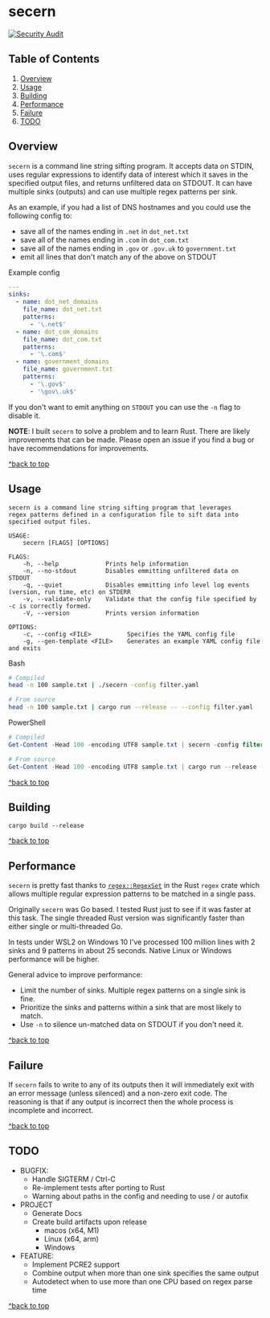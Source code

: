 # secern

[![Security Audit](https://github.com/TomSellers/secern/actions/workflows/audit.yaml/badge.svg)](https://github.com/TomSellers/secern/actions/workflows/audit.yaml)

## Table of Contents

1. [Overview](#overview)
1. [Usage](#usage)
1. [Building](#building)
1. [Performance](#performance)
1. [Failure](#failure)
1. [TODO](#todo)

## Overview

`secern` is a command line string sifting program. It accepts data on STDIN,
uses regular expressions to identify data of interest which it saves in the
specified output files, and returns unfiltered data on STDOUT. It can have
multiple sinks (outputs) and can use multiple regex patterns per sink.

As an example, if you had a list of DNS hostnames and you could use the
following config to:

- save all of the names ending in `.net` in `dot_net.txt`
- save all of the names ending in `.com` in `dot_com.txt`
- save all of the names ending in `.gov` or `.gov.uk` to `government.txt`
- emit all lines that don't match any of the above on STDOUT

Example config

```yaml
---
sinks:
  - name: dot_net_domains
    file_name: dot_net.txt
    patterns:
      - '\.net$'
  - name: dot_com_domains
    file_name: dot_com.txt
    patterns:
      - '\.com$'
  - name: government_domains
    file_name: government.txt
    patterns:
      - '\.gov$'
      - '\gov\.uk$'
```

If you don't want to emit anything on `STDOUT` you can use the `-n` flag to
disable it.

**NOTE**: I built `secern` to solve a problem and to learn Rust. There are likely
improvements that can be made. Please open an issue if you find a bug or have
recommendations for improvements.

[^back to top](#secern)

## Usage

```shell
secern is a command line string sifting program that leverages
regex patterns defined in a configuration file to sift data into
specified output files.

USAGE:
    secern [FLAGS] [OPTIONS]

FLAGS:
    -h, --help             Prints help information
    -n, --no-stdout        Disables emmitting unfiltered data on STDOUT
    -q, --quiet            Disables emmitting info level log events (version, run time, etc) on STDERR
    -v, --validate-only    Validate that the config file specified by -c is correctly formed.
    -V, --version          Prints version information

OPTIONS:
    -c, --config <FILE>          Specifies the YAML config file
    -g, --gen-template <FILE>    Generates an example YAML config file and exits
```

Bash

```bash
# Compiled
head -n 100 sample.txt | ./secern -config filter.yaml

# From source
head -n 100 sample.txt | cargo run --release -- --config filter.yaml
 ```

PowerShell

```powershell
# Compiled
Get-Content -Head 100 -encoding UTF8 sample.txt | secern -config filter.yaml

# From source
Get-Content -Head 100 -encoding UTF8 sample.txt | cargo run --release -- --config filter.yaml
```

[^back to top](#secern)

## Building

```shell
cargo build --release
```

[^back to top](#secern)

## Performance

`secern` is pretty fast thanks to
[`regex::RegexSet`](https://docs.rs/regex/1.4.5/regex/struct.RegexSet.html) in
the Rust `regex` crate which allows multiple regular expression patterns to be
matched in a single pass.

Originally `secern` was Go based. I tested Rust just to see if it was faster at
this task.  The single threaded Rust version was significantly faster than either
single or multi-threaded Go.

In tests under WSL2 on Windows 10 I've processed 100 million lines with 2 sinks
and 9 patterns in about 25 seconds. Native Linux or Windows performance will be
higher.

General advice to improve performance:

- Limit the number of sinks. Multiple regex patterns on a single sink is fine.
- Prioritize the sinks and patterns within a sink that are most likely to match.
- Use `-n` to silence un-matched data on STDOUT if you don't need it.

[^back to top](#secern)

## Failure

If `secern` fails to write to any of its outputs then it will immediately exit
with an error message (unless silenced) and a non-zero exit code. The reasoning
is that if any output is incorrect then the whole process is incomplete and
incorrect.

[^back to top](#secern)

## TODO

- BUGFIX:
  - Handle SIGTERM / Ctrl-C
  - Re-implement tests after porting to Rust
  - Warning about paths in the config and needing to use / or autofix
- PROJECT
  - Generate Docs
  - Create build artifacts upon release
    - macos (x64, M1)
    - Linux (x64, arm)
    - Windows
- FEATURE:
  - Implement PCRE2 support
  - Combine output when more than one sink specifies the same output
  - Autodetect when to use more than one CPU based on regex parse time

[^back to top](#secern)
